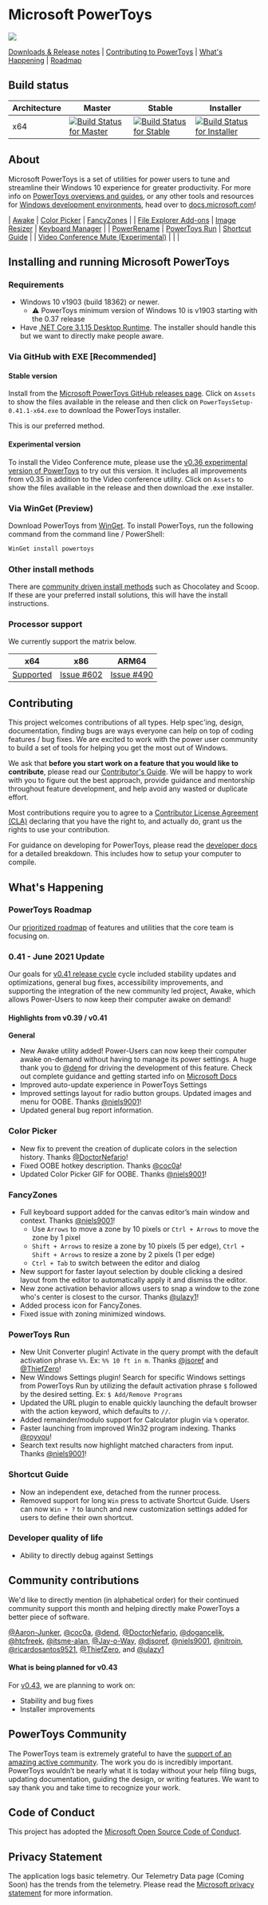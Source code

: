 # Microsoft PowerToys

<img src="./doc/images/overview/PT%20hero%20image.png"/>

[Downloads & Release notes][github-release-link] | [Contributing to PowerToys](#contributing) | [What's Happening](#whats-happening) | [Roadmap](#powertoys-roadmap)

## Build status

| Architecture | Master | Stable | Installer |
|--------------|--------|--------|-----------|
| x64 | [![Build Status for Master](https://dev.azure.com/ms/PowerToys/_apis/build/status/microsoft.PowerToys?branchName=master)](https://dev.azure.com/ms/PowerToys/_build/latest?definitionId=219&branchName=master) | [![Build Status for Stable](https://dev.azure.com/ms/PowerToys/_apis/build/status/microsoft.PowerToys?branchName=stable)](https://dev.azure.com/ms/PowerToys/_build/latest?definitionId=219&branchName=stable) | [![Build Status for Installer](https://github-private.visualstudio.com/microsoft/_apis/build/status/CDPX/powertoys/powertoys-Windows-Official-master-Test?branchName=master)](https://github-private.visualstudio.com/microsoft/_build/latest?definitionId=61&branchName=master) |

## About

Microsoft PowerToys is a set of utilities for power users to tune and streamline their Windows 10 experience for greater productivity. For more info on [PowerToys overviews and guides][usingPowerToys-docs-link], or any other tools and resources for [Windows development environments](https://docs.microsoft.com/windows/dev-environment/overview), head over to [docs.microsoft.com][usingPowerToys-docs-link]! 

| [Awake](https://aka.ms/PowerToysOverview_Awake) | [Color Picker](https://aka.ms/PowerToysOverview_ColorPicker) | [FancyZones](https://aka.ms/PowerToysOverview_FancyZones) |
| [File Explorer Add-ons](https://aka.ms/PowerToysOverview_FileExplorerAddOns) | [Image Resizer](https://aka.ms/PowerToysOverview_ImageResizer) | [Keyboard Manager](https://aka.ms/PowerToysOverview_KeyboardManager) |
| [PowerRename](https://aka.ms/PowerToysOverview_PowerRename) | [PowerToys Run](https://aka.ms/PowerToysOverview_PowerToysRun) | [Shortcut Guide](https://aka.ms/PowerToysOverview_ShortcutGuide) |
| [Video Conference Mute (Experimental)](https://aka.ms/PowerToysOverview_VideoConference) |  |  |
## Installing and running Microsoft PowerToys

### Requirements

- Windows 10 v1903 (build 18362) or newer.
   - ⚠️ PowerToys minimum version of Windows 10 is v1903 starting with the 0.37 release
- Have [.NET Core 3.1.15 Desktop Runtime](https://dotnet.microsoft.com/download/dotnet/thank-you/runtime-desktop-3.1.15-windows-x64-installer). The installer should handle this but we want to directly make people aware.

### Via GitHub with EXE [Recommended]

#### Stable version

Install from the [Microsoft PowerToys GitHub releases page][github-release-link]. Click on `Assets` to show the files available in the release and then click on `PowerToysSetup-0.41.1-x64.exe` to download the PowerToys installer.

This is our preferred method.

#### Experimental version
To install the Video Conference mute, please use the [v0.36 experimental version of PowerToys][github-prerelease-link] to try out this version. It includes all improvements from v0.35 in addition to the Video conference utility. Click on `Assets` to show the files available in the release and then download the .exe installer.

### Via WinGet (Preview)
Download PowerToys from [WinGet](https://github.com/microsoft/winget-cli#installing-the-client). To install PowerToys, run the following command from the command line / PowerShell:

```powershell
WinGet install powertoys
```

### Other install methods

There are [community driven install methods](./doc/unofficialInstallMethods.md) such as Chocolatey and Scoop.  If these are your preferred install solutions, this will have the install instructions.

### Processor support

We currently support the matrix below.

| x64 | x86 | ARM64 |
|:---:|:---:|:---:|
| [Supported][github-release-link] | [Issue #602](https://github.com/microsoft/PowerToys/issues/602) | [Issue #490](https://github.com/microsoft/PowerToys/issues/490) |

## Contributing

This project welcomes contributions of all types. Help spec'ing, design, documentation, finding bugs are ways everyone can help on top of coding features / bug fixes. We are excited to work with the power user community to build a set of tools for helping you get the most out of Windows.

We ask that **before you start work on a feature that you would like to contribute**, please read our [Contributor's Guide](CONTRIBUTING.md). We will be happy to work with you to figure out the best approach, provide guidance and mentorship throughout feature development, and help avoid any wasted or duplicate effort.

Most contributions require you to agree to a [Contributor License Agreement (CLA)][oss-CLA] declaring that you have the right to, and actually do, grant us the rights to use your contribution.

For guidance on developing for PowerToys, please read the [developer docs](/doc/devdocs) for a detailed breakdown. This includes how to setup your computer to compile.

## What's Happening

### PowerToys Roadmap

Our [prioritized roadmap][roadmap] of features and utilities that the core team is focusing on.

### 0.41 - June 2021 Update

Our goals for [v0.41 release cycle](https://github.com/microsoft/PowerToys/issues?q=is%3Aopen+is%3Aissue+project%3Amicrosoft%2FPowerToys%2F21) cycle included stability updates and optimizations, general bug fixes, accessibility improvements, and supporting the integration of the new community led project, Awake, which allows Power-Users to now keep their computer awake on demand! 

#### Highlights from v0.39 / v0.41

**General**

- New Awake utility added! Power-Users can now keep their computer awake on-demand without having to manage its power settings. A huge thank you to [@dend](https://github.com/dend) for driving the development of this feature. Check out complete guidance and getting started info on [Microsoft Docs](https://aka.ms/PowerToysOverview_Awake)
- Improved auto-update experience in PowerToys Settings
- Improved settings layout for radio button groups. Updated images and menu for OOBE. Thanks [@niels9001](https://github.com/niels9001)!
- Updated general bug report information.

### Color Picker

- New fix to prevent the creation of duplicate colors in the selection history. Thanks [@DoctorNefario](https://github.com/DoctorNefario)!
- Fixed OOBE hotkey description. Thanks [@coc0a](https://github.com/coc0a)!
- Updated Color Picker GIF for OOBE. Thanks [@niels9001](https://github.com/niels9001)!

### FancyZones

- Full keyboard support added for the canvas editor’s main window and context. Thanks [@niels9001](https://github.com/niels9001)!
    - Use `Arrows` to move a zone by 10 pixels or `Ctrl + Arrows` to move the zone by 1 pixel
    - `Shift + Arrows` to resize a zone by 10 pixels (5 per edge), `Ctrl + Shift + Arrows` to resize a zone by 2 pixels (1 per edge)
    - `Ctrl + Tab` to switch between the editor and dialog
- New support for faster layout selection by double clicking a desired layout from the editor to automatically apply it and dismiss the editor.
- New zone activation behavior allows users to snap a window to the zone who's center is closest to the cursor. Thanks [@ulazy1](https://github.com/ulazy1)!
- Added process icon for FancyZones.
- Fixed issue with zoning minimized windows.

### PowerToys Run

- New Unit Converter plugin! Activate in the query prompt with the default activation phrase `%%`. Ex: `%% 10 ft in m`. Thanks [@jsoref](https://github.com/jsoref) and [@ThiefZero](https://github.com/ThiefZero)!
- New Windows Settings plugin! Search for specific Windows settings from PowerToys Run by utilizing the default activation phrase `$` followed by the desired setting. Ex: `$ Add/Remove Programs`
- Updated the URL plugin to enable quickly launching the default browser with  the action keyword, which defaults to `//`.
- Added remainder/modulo support for Calculator plugin via `%` operator.
- Faster launching from improved Win32 program indexing. Thanks [@royvou](https://github.com/royvou)!
- Search text results now highlight matched characters from input. Thanks [@niels9001](https://github.com/niels9001)!

### Shortcut Guide 

- Now an independent exe, detached from the runner process.
- Removed support for long `Win` press to activate Shortcut Guide. Users can now `Win + ?` to launch and new customization settings added for users to define their  own shortcut.

### Developer quality of life
- Ability to directly debug against Settings

## Community contributions

We'd like to directly mention (in alphabetical order) for their continued community support this month and helping directly make PowerToys a better piece of software.  

[@Aaron-Junker](https://github.com/Aaron-Junker), [@coc0a](https://github.com/coc0a), [@dend](https://github.com/dend), [@DoctorNefario](https://github.com/DoctorNefario), [@dogancelik](https://github.com/dogancelik), [@htcfreek](https://github.com/htcfreek), [@itsme-alan](https://github.com/itsme-alan), [@Jay-o-Way](https://github.com/Jay-o-Way), [@djsoref](https://github.com/jsoref), [@niels9001](https://github.com/niels9001), [@nitroin](https://github.com/nitroin), [@ricardosantos9521](https://github.com/ricardosantos9521), [@ThiefZero](https://github.com/ThiefZero), and [@ulazy1](https://github.com/ulazy1)

#### What is being planned for v0.43

For [v0.43][github-next-release-work], we are planning to work on:

- Stability and bug fixes
- Installer improvements

## PowerToys Community

The PowerToys team is extremely grateful to have the [support of an amazing active community][community-link]. The work you do is incredibly important. PowerToys wouldn’t be nearly what it is today without your help filing bugs, updating documentation, guiding the design, or writing features. We want to say thank you and take time to recognize your work.

## Code of Conduct

This project has adopted the [Microsoft Open Source Code of Conduct][oss-conduct-code].

## Privacy Statement

The application logs basic telemetry. Our Telemetry Data page (Coming Soon) has the trends from the telemetry. Please read the [Microsoft privacy statement][privacy-link] for more information.

[oss-CLA]: https://cla.opensource.microsoft.com
[oss-conduct-code]: CODE_OF_CONDUCT.md
[community-link]: COMMUNITY.md
[github-release-link]: https://github.com/microsoft/PowerToys/releases/
[roadmap]: https://github.com/microsoft/PowerToys/wiki/Roadmap
[privacy-link]: http://go.microsoft.com/fwlink/?LinkId=521839
[vidConfOverview]: https://aka.ms/PowerToysOverview_VideoConference
[loc-bug]: https://github.com/microsoft/PowerToys/issues/new?assignees=&labels=&template=translation_issue.md&title=
[usingPowerToys-docs-link]: https://docs.microsoft.com/windows/powertoys/

<!-- items that need to be updated release to release -->
[github-next-release-work]: https://github.com/microsoft/PowerToys/issues?q=is%3Aopen+is%3Aissue+project%3Amicrosoft%2FPowerToys%2F21
[github-prerelease-link]: https://github.com/microsoft/PowerToys/releases/tag/v0.36.0
